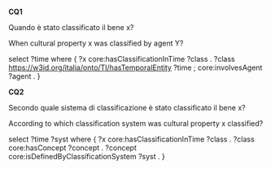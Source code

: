 **CQ1**

Quando è stato classificato il bene x?

When cultural property x was classified by agent Y?

select ?time where {
?x core:hasClassificationInTime ?class .
?class <https://w3id.org/italia/onto/TI/hasTemporalEntity> ?time ;
core:involvesAgent ?agent . 
}


**CQ2**

Secondo quale sistema di classificazione è stato classificato il bene x?

According to which classification system was cultural property x classified?

select ?time ?syst where {
?x core:hasClassificationInTime ?class .
?class core:hasConcept ?concept .
?concept core:isDefinedByClassificationSystem ?syst .
}
